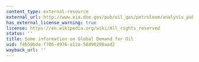 ```yaml
---
content_type: external-resource
external_url: http://www.eia.doe.gov/pub/oil_gas/petroleum/analysis_publications/oil_market_basics/demand_text.htm
has_external_license_warning: true
license: https://en.wikipedia.org/wiki/All_rights_reserved
status: ''
title: Some information on Global Demand for Oil
uid: f4b59bda-f706-4976-a12a-58490208aad2
wayback_url: ''
---
```

